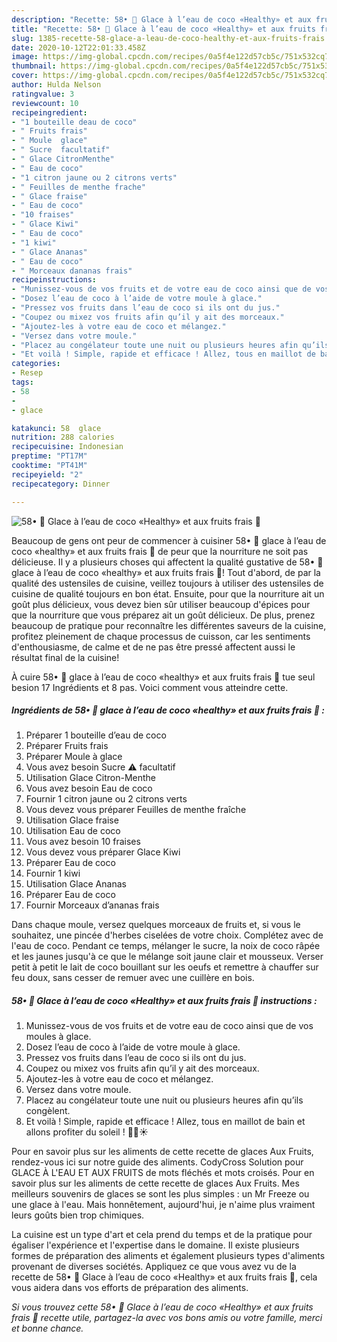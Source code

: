 ```yaml
---
description: "Recette: 58• 🍧 Glace à l’eau de coco «Healthy» et aux fruits frais 🥥"
title: "Recette: 58• 🍧 Glace à l’eau de coco «Healthy» et aux fruits frais 🥥"
slug: 1385-recette-58-glace-a-leau-de-coco-healthy-et-aux-fruits-frais
date: 2020-10-12T22:01:33.458Z
image: https://img-global.cpcdn.com/recipes/0a5f4e122d57cb5c/751x532cq70/58•-🍧-glace-a-leau-de-coco-healthy-et-aux-fruits-frais-🥥-photo-principale-de-la-recette.jpg
thumbnail: https://img-global.cpcdn.com/recipes/0a5f4e122d57cb5c/751x532cq70/58•-🍧-glace-a-leau-de-coco-healthy-et-aux-fruits-frais-🥥-photo-principale-de-la-recette.jpg
cover: https://img-global.cpcdn.com/recipes/0a5f4e122d57cb5c/751x532cq70/58•-🍧-glace-a-leau-de-coco-healthy-et-aux-fruits-frais-🥥-photo-principale-de-la-recette.jpg
author: Hulda Nelson
ratingvalue: 3
reviewcount: 10
recipeingredient:
- "1 bouteille deau de coco"
- " Fruits frais"
- " Moule  glace"
- " Sucre  facultatif"
- " Glace CitronMenthe"
- " Eau de coco"
- "1 citron jaune ou 2 citrons verts"
- " Feuilles de menthe frache"
- " Glace fraise"
- " Eau de coco"
- "10 fraises"
- " Glace Kiwi"
- " Eau de coco"
- "1 kiwi"
- " Glace Ananas"
- " Eau de coco"
- " Morceaux dananas frais"
recipeinstructions:
- "Munissez-vous de vos fruits et de votre eau de coco ainsi que de vos moules à glace."
- "Dosez l’eau de coco à l’aide de votre moule à glace."
- "Pressez vos fruits dans l’eau de coco si ils ont du jus."
- "Coupez ou mixez vos fruits afin qu’il y ait des morceaux."
- "Ajoutez-les à votre eau de coco et mélangez."
- "Versez dans votre moule."
- "Placez au congélateur toute une nuit ou plusieurs heures afin qu’ils congèlent."
- "Et voilà ! Simple, rapide et efficace ! Allez, tous en maillot de bain et allons profiter du soleil ! 🍧😎☀️"
categories:
- Resep
tags:
- 58
- 
- glace

katakunci: 58  glace 
nutrition: 288 calories
recipecuisine: Indonesian
preptime: "PT17M"
cooktime: "PT41M"
recipeyield: "2"
recipecategory: Dinner

---
```



![58• 🍧 Glace à l’eau de coco «Healthy» et aux fruits frais 🥥](https://img-global.cpcdn.com/recipes/0a5f4e122d57cb5c/751x532cq70/58•-🍧-glace-a-leau-de-coco-healthy-et-aux-fruits-frais-🥥-photo-principale-de-la-recette.jpg)

Beaucoup de gens ont peur de commencer à cuisiner 58• 🍧 glace à l’eau de coco «healthy» et aux fruits frais 🥥 de peur que la nourriture ne soit pas délicieuse. Il y a plusieurs choses qui affectent la qualité gustative de 58• 🍧 glace à l’eau de coco «healthy» et aux fruits frais 🥥! Tout d'abord, de par la qualité des ustensiles de cuisine, veillez toujours à utiliser des ustensiles de cuisine de qualité toujours en bon état. Ensuite, pour que la nourriture ait un goût plus délicieux, vous devez bien sûr utiliser beaucoup d'épices pour que la nourriture que vous préparez ait un goût délicieux. De plus, prenez beaucoup de pratique pour reconnaître les différentes saveurs de la cuisine, profitez pleinement de chaque processus de cuisson, car les sentiments d'enthousiasme, de calme et de ne pas être pressé affectent aussi le résultat final de la cuisine!

<!--inarticleads1-->

À cuire 58• 🍧 glace à l’eau de coco «healthy» et aux fruits frais 🥥 tue seul besion 17 Ingrédients et 8 pas. Voici comment vous atteindre cette.

##### Ingrédients de 58• 🍧 glace à l’eau de coco «healthy» et aux fruits frais 🥥 :

1. Préparer 1 bouteille d’eau de coco
1. Préparer  Fruits frais
1. Préparer  Moule à glace
1. Vous avez besoin  Sucre ⚠️ facultatif
1. Utilisation  Glace Citron-Menthe
1. Vous avez besoin  Eau de coco
1. Fournir 1 citron jaune ou 2 citrons verts
1. Vous devez vous préparer  Feuilles de menthe fraîche
1. Utilisation  Glace fraise
1. Utilisation  Eau de coco
1. Vous avez besoin 10 fraises
1. Vous devez vous préparer  Glace Kiwi
1. Préparer  Eau de coco
1. Fournir 1 kiwi
1. Utilisation  Glace Ananas
1. Préparer  Eau de coco
1. Fournir  Morceaux d’ananas frais


Dans chaque moule, versez quelques morceaux de fruits et, si vous le souhaitez, une pincée d&#39;herbes ciselées de votre choix. Complétez avec de l&#39;eau de coco. Pendant ce temps, mélanger le sucre, la noix de coco râpée et les jaunes jusqu&#39;à ce que le mélange soit jaune clair et mousseux. Verser petit à petit le lait de coco bouillant sur les oeufs et remettre à chauffer sur feu doux, sans cesser de remuer avec une cuillère en bois. 

<!--inarticleads2-->

##### 58• 🍧 Glace à l’eau de coco «Healthy» et aux fruits frais 🥥 instructions :

1. Munissez-vous de vos fruits et de votre eau de coco ainsi que de vos moules à glace.
1. Dosez l’eau de coco à l’aide de votre moule à glace.
1. Pressez vos fruits dans l’eau de coco si ils ont du jus.
1. Coupez ou mixez vos fruits afin qu’il y ait des morceaux.
1. Ajoutez-les à votre eau de coco et mélangez.
1. Versez dans votre moule.
1. Placez au congélateur toute une nuit ou plusieurs heures afin qu’ils congèlent.
1. Et voilà ! Simple, rapide et efficace ! Allez, tous en maillot de bain et allons profiter du soleil ! 🍧😎☀️


Pour en savoir plus sur les aliments de cette recette de glaces Aux Fruits, rendez-vous ici sur notre guide des aliments. CodyCross Solution pour GLACE À L&#39;EAU ET AUX FRUITS de mots fléchés et mots croisés. Pour en savoir plus sur les aliments de cette recette de glaces Aux Fruits. Mes meilleurs souvenirs de glaces se sont les plus simples : un Mr Freeze ou une glace à l&#39;eau. Mais honnêtement, aujourd&#39;hui, je n&#39;aime plus vraiment leurs goûts bien trop chimiques. 

<!--inarticleads1-->

<p>
La cuisine est un type d'art et cela prend du temps et de la pratique pour égaliser l'expérience et l'expertise dans le domaine. Il existe plusieurs formes de préparation des aliments et également plusieurs types d'aliments provenant de diverses sociétés. Appliquez ce que vous avez vu de la recette de 58• 🍧 Glace à l’eau de coco «Healthy» et aux fruits frais 🥥, cela vous aidera dans vos efforts de préparation des aliments.
</p>

<p>
<i>Si vous trouvez cette 58• 🍧 Glace à l’eau de coco «Healthy» et aux fruits frais 🥥 recette utile, partagez-la avec vos bons amis ou votre famille, merci et bonne chance.</i>
</p>
